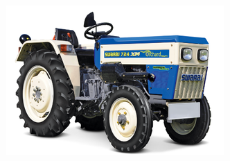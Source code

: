 <img src="Images/Tractor.png" alt="Tractor">
<audio src="Images/yuponmytractorclean.mp3" autoplay loop></audio>
